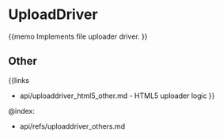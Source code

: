 UploadDriver 
=============


{{memo Implements file uploader driver. }}





Other
-----

{{links
- api/uploaddriver_html5_other.md - HTML5 uploader logic
}}


@index:
- api/refs/uploaddriver_others.md

